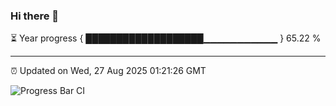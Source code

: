 ### Hi there 👋

⏳ Year progress { ███████████████████▁▁▁▁▁▁▁▁▁▁▁ } 65.22 %

---

⏰ Updated on Wed, 27 Aug 2025 01:21:26 GMT

![Progress Bar CI](https://github.com/JuvenileQ/Progress-Bar-CI/workflows/main/badge.svg)
